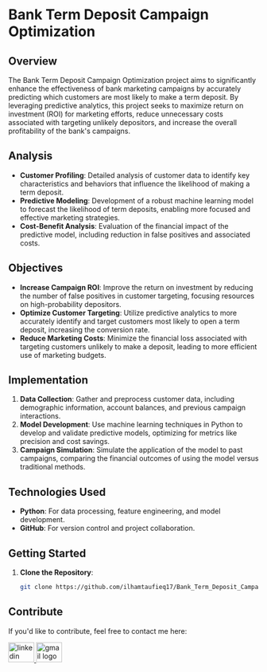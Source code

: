 # Bank Term Deposit Campaign Optimization

## Overview

The Bank Term Deposit Campaign Optimization project aims to significantly enhance the effectiveness of bank marketing campaigns by accurately predicting which customers are most likely to make a term deposit. By leveraging predictive analytics, this project seeks to maximize return on investment (ROI) for marketing efforts, reduce unnecessary costs associated with targeting unlikely depositors, and increase the overall profitability of the bank's campaigns.

## Analysis

- **Customer Profiling**: Detailed analysis of customer data to identify key characteristics and behaviors that influence the likelihood of making a term deposit.
- **Predictive Modeling**: Development of a robust machine learning model to forecast the likelihood of term deposits, enabling more focused and effective marketing strategies.
- **Cost-Benefit Analysis**: Evaluation of the financial impact of the predictive model, including reduction in false positives and associated costs.

## Objectives

- **Increase Campaign ROI**: Improve the return on investment by reducing the number of false positives in customer targeting, focusing resources on high-probability depositors.
- **Optimize Customer Targeting**: Utilize predictive analytics to more accurately identify and target customers most likely to open a term deposit, increasing the conversion rate.
- **Reduce Marketing Costs**: Minimize the financial loss associated with targeting customers unlikely to make a deposit, leading to more efficient use of marketing budgets.

## Implementation

1. **Data Collection**: Gather and preprocess customer data, including demographic information, account balances, and previous campaign interactions.
2. **Model Development**: Use machine learning techniques in Python to develop and validate predictive models, optimizing for metrics like precision and cost savings.
3. **Campaign Simulation**: Simulate the application of the model to past campaigns, comparing the financial outcomes of using the model versus traditional methods.


## Technologies Used

- **Python**: For data processing, feature engineering, and model development.
- **GitHub**: For version control and project collaboration.

## Getting Started

1. **Clone the Repository**:
   ```bash
   git clone https://github.com/ilhamtaufieq17/Bank_Term_Deposit_Campaign_Optimization.git


## Contribute

If you'd like to contribute, feel free to contact me here:

<a href="[https://www.linkedin.com/in/ireneselena/](https://www.linkedin.com/in/ilham-taufieq-julfianto/)" target="_blank">
    <img src="https://raw.githubusercontent.com/maurodesouza/profile-readme-generator/master/src/assets/icons/social/linkedin/default.svg" width="52" height="40" alt="linkedin logo"/>
  </a>
  <a href="mailto:taufieq17@gmail.com" target="_blank">
    <img src="https://raw.githubusercontent.com/maurodesouza/profile-readme-generator/master/src/assets/icons/social/gmail/default.svg"  width="52" height="40" alt="gmail logo"/>
  </a>
